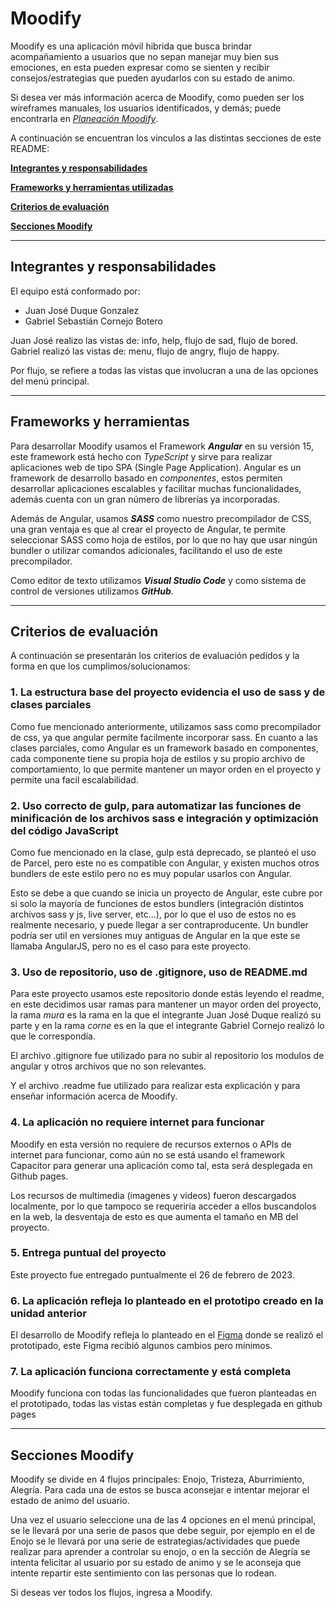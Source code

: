 # **Moodify**
Moodify es una aplicación móvil hibrida que busca brindar acompañamiento a usuarios que no sepan manejar muy bien sus emociones, en esta pueden expresar como se sienten y recibir consejos/estrategias que pueden ayudarlos con su estado de animo.

Si desea ver más información acerca de Moodify, como pueden ser los wireframes manuales, los usuarios identificados, y demás; puede encontrarla en *[Planeación Moodify](Moodify.pdf)*.

A continuación se encuentran los vinculos a las distintas secciones de este README:

[**Integrantes y responsabilidades**](#integrantes-y-responsabilidades)

[**Frameworks y herramientas utilizadas**](#frameworks-y-herramientas)

[**Criterios de evaluación**](#criterios-de-evaluación)

[**Secciones Moodify**](#secciones-moodify)
  
---

## **Integrantes y responsabilidades**

El equipo está conformado por:

* Juan José Duque Gonzalez
* Gabriel Sebastián Cornejo Botero

Juan José realizo las vistas de: info, help, flujo de sad, flujo de bored. Gabriel realizó las vistas de: menu, flujo de angry, flujo de happy.

Por flujo, se refiere a todas las vistas que involucran a una de las opciones del menú principal.

---

## **Frameworks y herramientas**

Para desarrollar Moodify usamos el Framework ***Angular*** en su versión 15, este framework está hecho con *TypeScript* y sirve para realizar aplicaciones web de tipo SPA (Single Page Application). Angular es un framework de desarrollo basado en *componentes*, estos permiten desarrollar aplicaciones escalables y facilitar muchas funcionalidades, además cuenta con un gran número de librerías ya incorporadas.

Además de Angular, usamos ***SASS*** como nuestro precompilador de CSS, una gran ventaja es que al crear el proyecto de Angular, te permite seleccionar SASS como hoja de estilos, por lo que no hay que usar ningún bundler o utilizar comandos adicionales, facilitando el uso de este precompilador.

Como editor de texto utilizamos ***Visual Studio Code*** y como sistema de control de versiones utilizamos ***GitHub***.

---

## **Criterios de evaluación**

A continuación se presentarán los criterios de evaluación pedidos y la forma en que los cumplimos/solucionamos:

### **1. La estructura base del proyecto evidencia el uso de sass y de clases parciales**
Como fue mencionado anteriormente, utilizamos sass como precompilador de css, ya que angular permite facilmente incorporar sass. En cuanto a las clases parciales, como Angular es un framework basado en componentes, cada componente tiene su propia hoja de estilos y su propio archivo de comportamiento, lo que permite mantener un mayor orden en el proyecto y permite una facil escalabilidad.

### **2. Uso correcto de gulp, para automatizar las funciones de minificación de los archivos sass e integración y optimización del código JavaScript**
Como fue mencionado en la clase, gulp está deprecado, se planteó el uso de Parcel, pero este no es compatible con Angular, y existen muchos otros bundlers de este estilo pero no es muy popular usarlos con Angular.

Esto se debe a que cuando se inicia un proyecto de Angular, este cubre por si solo la mayoría de funciones de estos bundlers (integración distintos archivos sass y js, live server, etc...), por lo que el uso de estos no es realmente necesario, y puede llegar a ser contraproducente. Un bundler podría ser util en versiones muy antiguas de Angular en la que este se llamaba AngularJS, pero no es el caso para este proyecto.

### **3. Uso de repositorio, uso de .gitignore, uso de README.md**
Para este proyecto usamos este repositorio donde estás leyendo el readme, en este decidimos usar ramas para mantener un mayor orden del proyecto, la rama *mura* es la rama en la que el integrante Juan José Duque realizó su parte y en la rama *corne* es en la que el integrante Gabriel Cornejo realizó lo que le correspondía.

El archivo .gitignore fue utilizado para no subir al repositorio los modulos de angular y otros archivos que no son relevantes.

Y el archivo .readme fue utilizado para realizar esta explicación y para enseñar información acerca de Moodify.

### **4. La aplicación no requiere internet para funcionar**
Moodify en esta versión no requiere de recursos externos o APIs de internet para funcionar, como aún no se está usando el framework Capacitor para generar una aplicación como tal, esta será desplegada en Github pages.

Los recursos de multimedia (imagenes y videos) fueron descargados localmente, por lo que tampoco se requeriría acceder a ellos buscandolos en la web, la desventaja de esto es que aumenta el tamaño en MB del proyecto.

### **5. Entrega puntual del proyecto**
Este proyecto fue entregado puntualmente el 26 de febrero de 2023.

### **6. La aplicación refleja lo planteado en el prototipo creado en la unidad anterior**
El desarrollo de Moodify refleja lo planteado en el [Figma](https://www.figma.com/file/ng3IoOqj0M4xIsQkFFias0/Moodify?node-id=0%3A1&t=EgZX5n1d2hetwqth-1) donde se realizó el prototipado, este Figma recibió algunos cambios pero mínimos.

### **7. La aplicación funciona correctamente y está completa**
Moodify funciona con todas las funcionalidades que fueron planteadas en el prototipado, todas las vistas están completas y fue desplegada en github pages

---

## **Secciones Moodify**

Moodify se divide en 4 flujos principales: Enojo, Tristeza, Aburrimiento, Alegría. Para cada una de estos se busca aconsejar e intentar mejorar el estado de animo del usuario.

Una vez el usuario seleccione una de las 4 opciones en el menú principal, se le llevará por una serie de pasos que debe seguir, por ejemplo en el de Enojo se le llevará por una serie de estrategias/actividades que puede realizar para aprender a controlar su enojo, o en la sección de Alegría se intenta felicitar al usuario por su estado de animo y se le aconseja que intente repartir este sentimiento con las personas que lo rodean.

Si deseas ver todos los flujos, ingresa a Moodify.


